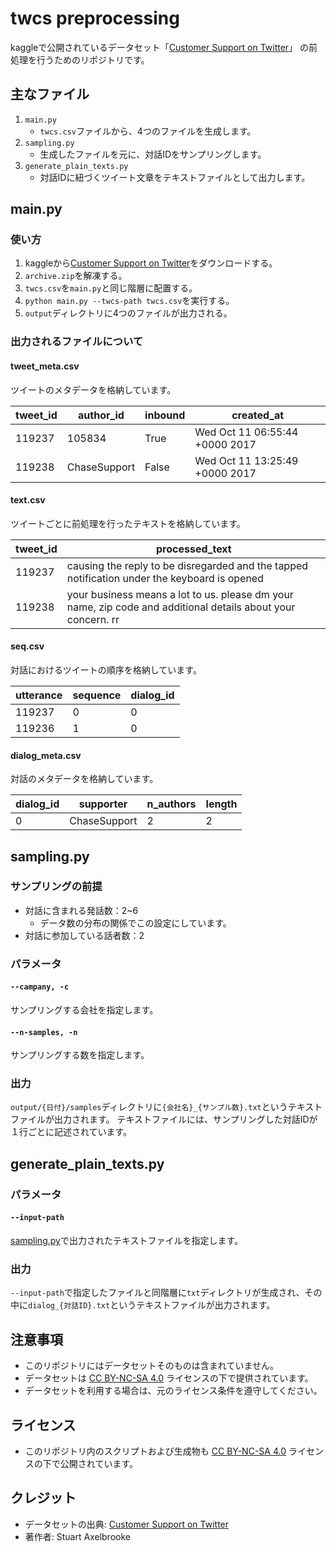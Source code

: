 # twcs preprocessing

kaggleで公開されているデータセット「[Customer Support on Twitter](https://www.kaggle.com/datasets/thoughtvector/customer-support-on-twitter)」
の前処理を行うためのリポジトリです。

## 主なファイル

1. `main.py`
	- `twcs.csv`ファイルから、4つのファイルを生成します。
2. `sampling.py`
	- 生成したファイルを元に、対話IDをサンプリングします。
3. `generate_plain_texts.py`
	- 対話IDに紐づくツイート文章をテキストファイルとして出力します。

## main.py

### 使い方

1. kaggleから[Customer Support on Twitter](https://www.kaggle.com/datasets/thoughtvector/customer-support-on-twitter)をダウンロードする。
2. `archive.zip`を解凍する。
3. `twcs.csv`を`main.py`と同じ階層に配置する。
4. `python main.py --twcs-path twcs.csv`を実行する。
5. `output`ディレクトリに4つのファイルが出力される。

### 出力されるファイルについて

#### tweet_meta.csv

ツイートのメタデータを格納しています。

| tweet_id | author_id    | inbound | created_at                     |
| -------- | ------------ | ------- | ------------------------------ |
| 119237   | 105834       | True    | Wed Oct 11 06:55:44 +0000 2017 |
| 119238   | ChaseSupport | False   | Wed Oct 11 13:25:49 +0000 2017 |

#### text.csv

ツイートごとに前処理を行ったテキストを格納しています。

| tweet_id | processed_text                                                                                               |
| -------- | ------------------------------------------------------------------------------------------------------------ |
| 119237   | causing the reply to be disregarded and the tapped notification under the keyboard is opened                 |
| 119238   | your business means a lot to us. please dm your name, zip code and additional details about your concern. rr |

#### seq.csv

対話におけるツイートの順序を格納しています。

| utterance | sequence | dialog_id |
| --------- | -------- | --------- |
| 119237    | 0        | 0         |
| 119236    | 1        | 0         |

#### dialog_meta.csv

対話のメタデータを格納しています。

| dialog_id | supporter    | n_authors | length |
| --------- | ------------ | --------- | ------ |
| 0         | ChaseSupport | 2         | 2      |

## sampling.py

### サンプリングの前提

- 対話に含まれる発話数：2~6
	- データ数の分布の関係でこの設定にしています。
- 対話に参加している話者数：2

### パラメータ

#### `--campany, -c`

サンプリングする会社を指定します。

#### `--n-samples, -n`

サンプリングする数を指定します。

### 出力

`output/{日付}/samples`ディレクトリに`{会社名}_{サンプル数}.txt`というテキストファイルが出力されます。
テキストファイルには、サンプリングした対話IDが１行ごとに記述されています。

## generate_plain_texts.py

### パラメータ

#### `--input-path`

[sampling.py](#samplingpy)で出力されたテキストファイルを指定します。

### 出力

`--input-path`で指定したファイルと同階層に`txt`ディレクトリが生成され、その中に`dialog_{対話ID}.txt`というテキストファイルが出力されます。

## 注意事項

- このリポジトリにはデータセットそのものは含まれていません。
- データセットは [CC BY-NC-SA 4.0](https://creativecommons.org/licenses/by-nc-sa/4.0/) ライセンスの下で提供されています。
- データセットを利用する場合は、元のライセンス条件を遵守してください。

## ライセンス

- このリポジトリ内のスクリプトおよび生成物も [CC BY-NC-SA 4.0](https://creativecommons.org/licenses/by-nc-sa/4.0/) ライセンスの下で公開されています。

## クレジット

- データセットの出典: [Customer Support on Twitter](https://www.kaggle.com/datasets/thoughtvector/customer-support-on-twitter)
- 著作者: Stuart Axelbrooke

